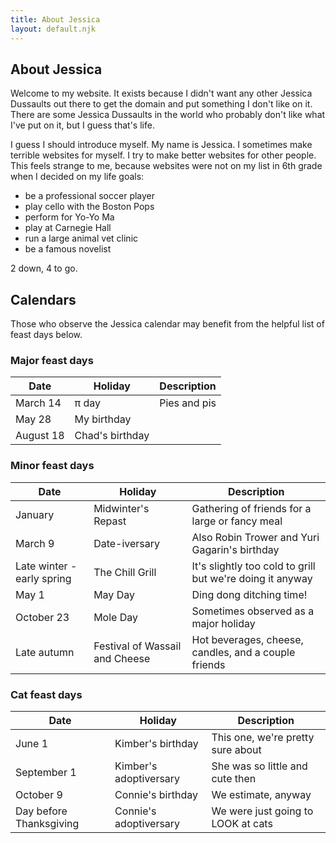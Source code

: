 ```yaml
---
title: About Jessica
layout: default.njk
---
```


## About Jessica

Welcome to my website. It exists because I didn't want any other Jessica Dussaults out there to get the domain and put something I don't like on it. There are some Jessica Dussaults in the world who probably don't like what I've put on it, but I guess that's life.

I guess I should introduce myself. My name is Jessica. I sometimes make terrible websites for myself. I try to make better websites for other people. This feels strange to me, because websites were not on my list in 6th grade when I decided on my life goals:

- be a professional soccer player
- play cello with the Boston Pops
- perform for Yo-Yo Ma
- play at Carnegie Hall
- run a large animal vet clinic
- be a famous novelist

2 down, 4 to go.

## Calendars

Those who observe the Jessica calendar may benefit from the helpful list of feast days below.

### Major feast days

<table>
  <thead>
  <tr>
    <th>Date</th>
    <th>Holiday</th>
    <th>Description</th>
  </tr>
  </thead>
  <tbody>
  <tr>
    <td>March 14</td>
    <td>π day</td>
    <td>Pies and pis</td>
  </tr>
  <tr>
    <td>May 28</td>
    <td>My birthday</td>
    <td></td>
  </tr>
  <tr>
    <td>August 18</td>
    <td>Chad's birthday</td>
    <td></td>
  </tr>
  </tbody>
</table>

### Minor feast days

<table>
  <thead>
  <tr>
    <th>Date</th>
    <th>Holiday</th>
    <th>Description</th>
  </tr>
  </thead>
  <tbody>
    <tr>
      <td>January</td>
      <td>Midwinter's Repast</td>
      <td>Gathering of friends for a large or fancy meal</td>
    </tr>
    <tr>
      <td>March 9</td>
      <td>Date-iversary</td>
      <td>Also Robin Trower and Yuri Gagarin's birthday</td>
    </tr>
    <tr>
      <td>Late winter - early spring</td>
      <td>The Chill Grill</td>
      <td>It's slightly too cold to grill but we're doing it anyway</td>
    </tr>
    <tr>
      <td>May 1</td>
      <td>May Day</td>
      <td>Ding dong ditching time!</td>
    </tr>
    <tr>
      <td>October 23</td>
      <td>Mole Day</td>
      <td>Sometimes observed as a major holiday</td>
    </tr>
    <tr>
      <td>Late autumn</td>
      <td>Festival of Wassail and Cheese</td>
      <td>Hot beverages, cheese, candles, and a couple friends</td>
    </tr>
  </tbody>
</table>

### Cat feast days

<table>
  <thead>
  <tr>
    <th>Date</th>
    <th>Holiday</th>
    <th>Description</th>
  </tr>
  </thead>
  <tbody>
    <tr>
      <td>June 1</td>
      <td>Kimber's birthday</td>
      <td>This one, we're pretty sure about</td>
    </tr>
    <tr>
      <td>September 1</td>
      <td>Kimber's adoptiversary</td>
      <td>She was so little and cute then</td>
    </tr>
    <tr>
      <td>October 9</td>
      <td>Connie's birthday</td>
      <td>We estimate, anyway</td>
    </tr>
    <tr>
      <td>Day before Thanksgiving</td>
      <td>Connie's adoptiversary</td>
      <td>We were just going to LOOK at cats</td>
    </tr>
  </tbody>
</table>
